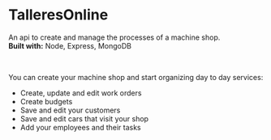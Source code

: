 # TalleresOnline

An api to create and manage the processes of a machine shop.
<br>
<b> Built with:</b> Node, Express, MongoDB

<br> 

You can create your machine shop and start organizing day to day services:
<ul>
<li> Create, update and edit work orders </li>
<li> Create budgets </li>
<li> Save and edit your customers </li>
<li> Save and edit cars that visit your shop </li>
<li> Add your employees and their tasks </li>
</ul>
